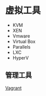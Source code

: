 # 虚拟工具

- KVM
- XEN
- Vmware
- Virtual Box
- Parallels
- LXC
- HyperV

## 管理工具

[Vagrant](https://www.jianshu.com/p/f3df69b1bbe7)
